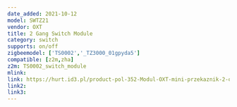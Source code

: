 ```yaml
---
date_added: 2021-10-12
model: SWTZ21
vendor: OXT
title: 2 Gang Switch Module
category: switch
supports: on/off
zigbeemodel: ['TS0002','_TZ3000_01gpyda5']
compatible: [z2m,zha]
z2m: TS0002_switch_module
mlink: 
link: https://hurt.id3.pl/product-pol-352-Modul-OXT-mini-przekaznik-2-obwody-ZigBee-TUYA.html
link2: 
link3: 
---
```

